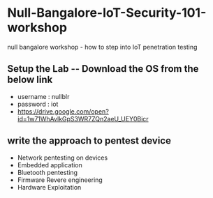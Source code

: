 # Null-Bangalore-IoT-Security-101-workshop
null bangalore workshop - how to step into IoT penetration testing  



## Setup the Lab -- Download the OS from the below link 

- username : nullblr
- password : iot
- <https://drive.google.com/open?id=1w71WhAvlkGpS3WR7ZQn2aeU_UEY0Bicr>

## write the approach to pentest device 

- Network pentesting on devices
- Embedded application
- Bluetooth pentesting
- Firmware Revere engineering
- Hardware Exploitation
